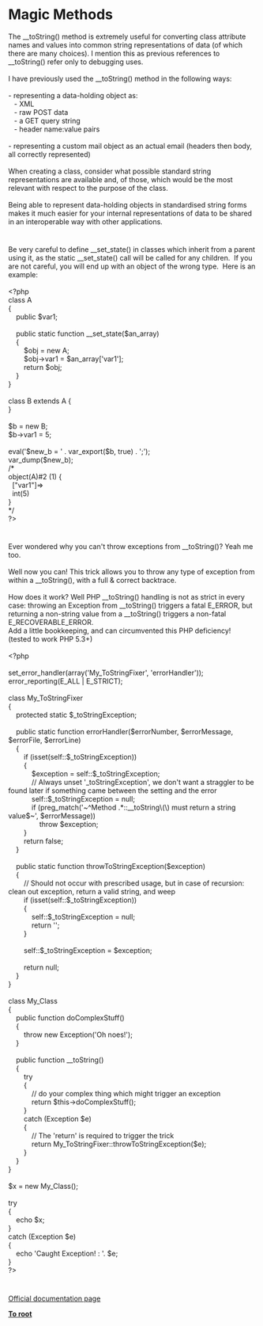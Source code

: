 # Magic Methods




<div class="phpcode"><span class="html">
The __toString() method is extremely useful for converting class attribute names and values into common string representations of data (of which there are many choices). I mention this as previous references to __toString() refer only to debugging uses.<br><br>I have previously used the __toString() method in the following ways:<br><br> - representing a data-holding object as:<br>&#xA0;&#xA0; - XML<br>&#xA0;&#xA0; - raw POST data<br>&#xA0;&#xA0; - a GET query string<br>&#xA0;&#xA0; - header name:value pairs<br><br> - representing a custom mail object as an actual email (headers then body, all correctly represented)<br><br>When creating a class, consider what possible standard string representations are available and, of those, which would be the most relevant with respect to the purpose of the class.<br><br>Being able to represent data-holding objects in standardised string forms makes it much easier for your internal representations of data to be shared in an interoperable way with other applications.</span>
</div>
  

#


<div class="phpcode"><span class="html">
Be very careful to define __set_state() in classes which inherit from a parent using it, as the static __set_state() call will be called for any children.&#xA0; If you are not careful, you will end up with an object of the wrong type.&#xA0; Here is an example:
<br>
<br><span class="default">&lt;?php
<br></span><span class="keyword">class </span><span class="default">A
<br></span><span class="keyword">{
<br>&#xA0; &#xA0; public </span><span class="default">$var1</span><span class="keyword">; 
<br>
<br>&#xA0; &#xA0; public static function </span><span class="default">__set_state</span><span class="keyword">(</span><span class="default">$an_array</span><span class="keyword">)
<br>&#xA0; &#xA0; {
<br>&#xA0; &#xA0; &#xA0; &#xA0; </span><span class="default">$obj </span><span class="keyword">= new </span><span class="default">A</span><span class="keyword">;
<br>&#xA0; &#xA0; &#xA0; &#xA0; </span><span class="default">$obj</span><span class="keyword">-&gt;</span><span class="default">var1 </span><span class="keyword">= </span><span class="default">$an_array</span><span class="keyword">[</span><span class="string">&apos;var1&apos;</span><span class="keyword">];&#xA0; 
<br>&#xA0; &#xA0; &#xA0; &#xA0; return </span><span class="default">$obj</span><span class="keyword">;
<br>&#xA0; &#xA0; }
<br>}
<br>
<br>class </span><span class="default">B </span><span class="keyword">extends </span><span class="default">A </span><span class="keyword">{
<br>}
<br>
<br></span><span class="default">$b </span><span class="keyword">= new </span><span class="default">B</span><span class="keyword">;
<br></span><span class="default">$b</span><span class="keyword">-&gt;</span><span class="default">var1 </span><span class="keyword">= </span><span class="default">5</span><span class="keyword">;
<br>
<br>eval(</span><span class="string">&apos;$new_b = &apos; </span><span class="keyword">. </span><span class="default">var_export</span><span class="keyword">(</span><span class="default">$b</span><span class="keyword">, </span><span class="default">true</span><span class="keyword">) . </span><span class="string">&apos;;&apos;</span><span class="keyword">); 
<br></span><span class="default">var_dump</span><span class="keyword">(</span><span class="default">$new_b</span><span class="keyword">);
<br></span><span class="comment">/*
<br>object(A)#2 (1) {
<br>&#xA0; [&quot;var1&quot;]=&gt;
<br>&#xA0; int(5)
<br>}
<br>*/
<br></span><span class="default">?&gt;</span>
</span>
</div>
  

#


<div class="phpcode"><span class="html">
Ever wondered why you can&apos;t throw exceptions from __toString()? Yeah me too. <br><br>Well now you can! This trick allows you to throw any type of exception from within a __toString(), with a full &amp; correct backtrace.<br><br>How does it work? Well PHP __toString() handling is not as strict in every case: throwing an Exception from __toString() triggers a fatal E_ERROR, but returning a non-string value from a __toString() triggers a non-fatal E_RECOVERABLE_ERROR. <br>Add a little bookkeeping, and can circumvented this PHP deficiency!<br>(tested to work PHP 5.3+)<br><br><span class="default">&lt;?php<br><br>set_error_handler</span><span class="keyword">(array(</span><span class="string">&apos;My_ToStringFixer&apos;</span><span class="keyword">, </span><span class="string">&apos;errorHandler&apos;</span><span class="keyword">));<br></span><span class="default">error_reporting</span><span class="keyword">(</span><span class="default">E_ALL </span><span class="keyword">| </span><span class="default">E_STRICT</span><span class="keyword">);<br><br>class </span><span class="default">My_ToStringFixer<br></span><span class="keyword">{<br>&#xA0; &#xA0; protected static </span><span class="default">$_toStringException</span><span class="keyword">;<br><br>&#xA0; &#xA0; public static function </span><span class="default">errorHandler</span><span class="keyword">(</span><span class="default">$errorNumber</span><span class="keyword">, </span><span class="default">$errorMessage</span><span class="keyword">, </span><span class="default">$errorFile</span><span class="keyword">, </span><span class="default">$errorLine</span><span class="keyword">)<br>&#xA0; &#xA0; {<br>&#xA0; &#xA0; &#xA0; &#xA0; if (isset(</span><span class="default">self</span><span class="keyword">::</span><span class="default">$_toStringException</span><span class="keyword">))<br>&#xA0; &#xA0; &#xA0; &#xA0; {<br>&#xA0; &#xA0; &#xA0; &#xA0; &#xA0; &#xA0; </span><span class="default">$exception </span><span class="keyword">= </span><span class="default">self</span><span class="keyword">::</span><span class="default">$_toStringException</span><span class="keyword">;<br>&#xA0; &#xA0; &#xA0; &#xA0; &#xA0; &#xA0; </span><span class="comment">// Always unset &apos;_toStringException&apos;, we don&apos;t want a straggler to be found later if something came between the setting and the error<br>&#xA0; &#xA0; &#xA0; &#xA0; &#xA0; &#xA0; </span><span class="default">self</span><span class="keyword">::</span><span class="default">$_toStringException </span><span class="keyword">= </span><span class="default">null</span><span class="keyword">;<br>&#xA0; &#xA0; &#xA0; &#xA0; &#xA0; &#xA0; if (</span><span class="default">preg_match</span><span class="keyword">(</span><span class="string">&apos;~^Method .*::__toString\(\) must return a string value$~&apos;</span><span class="keyword">, </span><span class="default">$errorMessage</span><span class="keyword">))<br>&#xA0; &#xA0; &#xA0; &#xA0; &#xA0; &#xA0; &#xA0; &#xA0; throw </span><span class="default">$exception</span><span class="keyword">;<br>&#xA0; &#xA0; &#xA0; &#xA0; }<br>&#xA0; &#xA0; &#xA0; &#xA0; return </span><span class="default">false</span><span class="keyword">;<br>&#xA0; &#xA0; }<br>&#xA0; &#xA0; <br>&#xA0; &#xA0; public static function </span><span class="default">throwToStringException</span><span class="keyword">(</span><span class="default">$exception</span><span class="keyword">)<br>&#xA0; &#xA0; {<br>&#xA0; &#xA0; &#xA0; &#xA0; </span><span class="comment">// Should not occur with prescribed usage, but in case of recursion: clean out exception, return a valid string, and weep<br>&#xA0; &#xA0; &#xA0; &#xA0; </span><span class="keyword">if (isset(</span><span class="default">self</span><span class="keyword">::</span><span class="default">$_toStringException</span><span class="keyword">))<br>&#xA0; &#xA0; &#xA0; &#xA0; {<br>&#xA0; &#xA0; &#xA0; &#xA0; &#xA0; &#xA0; </span><span class="default">self</span><span class="keyword">::</span><span class="default">$_toStringException </span><span class="keyword">= </span><span class="default">null</span><span class="keyword">;<br>&#xA0; &#xA0; &#xA0; &#xA0; &#xA0; &#xA0; return </span><span class="string">&apos;&apos;</span><span class="keyword">;<br>&#xA0; &#xA0; &#xA0; &#xA0; }<br><br>&#xA0; &#xA0; &#xA0; &#xA0; </span><span class="default">self</span><span class="keyword">::</span><span class="default">$_toStringException </span><span class="keyword">= </span><span class="default">$exception</span><span class="keyword">;<br><br>&#xA0; &#xA0; &#xA0; &#xA0; return </span><span class="default">null</span><span class="keyword">;<br>&#xA0; &#xA0; }<br>}<br><br>class </span><span class="default">My_Class<br></span><span class="keyword">{<br>&#xA0; &#xA0; public function </span><span class="default">doComplexStuff</span><span class="keyword">()<br>&#xA0; &#xA0; {<br>&#xA0; &#xA0; &#xA0; &#xA0; throw new </span><span class="default">Exception</span><span class="keyword">(</span><span class="string">&apos;Oh noes!&apos;</span><span class="keyword">);<br>&#xA0; &#xA0; }<br><br>&#xA0; &#xA0; public function </span><span class="default">__toString</span><span class="keyword">()<br>&#xA0; &#xA0; {<br>&#xA0; &#xA0; &#xA0; &#xA0; try<br>&#xA0; &#xA0; &#xA0; &#xA0; {<br>&#xA0; &#xA0; &#xA0; &#xA0; &#xA0; &#xA0; </span><span class="comment">// do your complex thing which might trigger an exception<br>&#xA0; &#xA0; &#xA0; &#xA0; &#xA0; &#xA0; </span><span class="keyword">return </span><span class="default">$this</span><span class="keyword">-&gt;</span><span class="default">doComplexStuff</span><span class="keyword">();<br>&#xA0; &#xA0; &#xA0; &#xA0; }<br>&#xA0; &#xA0; &#xA0; &#xA0; catch (</span><span class="default">Exception $e</span><span class="keyword">)<br>&#xA0; &#xA0; &#xA0; &#xA0; {<br>&#xA0; &#xA0; &#xA0; &#xA0; &#xA0; &#xA0; </span><span class="comment">// The &apos;return&apos; is required to trigger the trick<br>&#xA0; &#xA0; &#xA0; &#xA0; &#xA0; &#xA0; </span><span class="keyword">return </span><span class="default">My_ToStringFixer</span><span class="keyword">::</span><span class="default">throwToStringException</span><span class="keyword">(</span><span class="default">$e</span><span class="keyword">);<br>&#xA0; &#xA0; &#xA0; &#xA0; }<br>&#xA0; &#xA0; }<br>}<br><br></span><span class="default">$x </span><span class="keyword">= new </span><span class="default">My_Class</span><span class="keyword">();<br><br>try<br>{<br>&#xA0; &#xA0; echo </span><span class="default">$x</span><span class="keyword">;<br>}<br>catch (</span><span class="default">Exception $e</span><span class="keyword">)<br>{<br>&#xA0; &#xA0; echo </span><span class="string">&apos;Caught Exception! : &apos;</span><span class="keyword">. </span><span class="default">$e</span><span class="keyword">;<br>}<br></span><span class="default">?&gt;</span>
</span>
</div>
  

#

[Official documentation page](https://www.php.net/manual/en/language.oop5.magic.php)

**[To root](/README.md)**